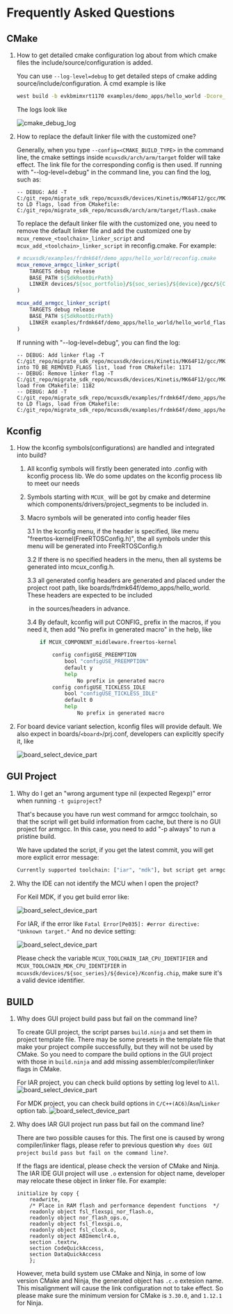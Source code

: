 # Frequently Asked Questions

## CMake

1. How to get detailed cmake configuration log about from which cmake files the include/source/configuration is added.

   You can use `--log-level=debug` to get detailed steps of cmake adding source/include/configuration. A cmd example is like

   ```bash
   west build -b evkbmimxrt1170 examples/demo_apps/hello_world -Dcore_id=cm4 --log-level=debug
   ```

   The logs look like

   ![cmake_debug_log](./_doc/cmake_debug_log.PNG)

2. How to replace the default linker file with the customized one?

   Generally, when you type `--config=<CMAKE_BUILD_TYPE>` in the command line, the cmake settings inside `mcuxsdk/arch/arm/target` folder will take effect. The link file for the corresponding config is then used.
   If running with "--log-level=debug" in the command line, you can find the log, such as:
   ```text
   -- DEBUG: Add -T C:/git_repo/migrate_sdk_repo/mcuxsdk/devices/Kinetis/MK64F12/gcc/MK64FN1M0xxx12_flash.ld to LD flags, load from CMakefile: C:/git_repo/migrate_sdk_repo/mcuxsdk/arch/arm/target/flash.cmake
   ```

   To replace the default linker file with the customized one, you need to remove the default linker file and add the customized one by `mcux_remove_<toolchain>_linker_script` and `mcux_add_<toolchain>_linker_script` in reconfig.cmake.
   For example:
   ```cmake
   # mcuxsdk/examples/frdmk64f/demo_apps/hello_world/reconfig.cmake
   mcux_remove_armgcc_linker_script(
       TARGETS debug release
       BASE_PATH ${SdkRootDirPath}
       LINKER devices/${soc_portfolio}/${soc_series}/${device}/gcc/${CONFIG_MCUX_TOOLCHAIN_LINKER_DEVICE_PREFIX}_flash.ld
   )

   mcux_add_armgcc_linker_script(
       TARGETS debug release
       BASE_PATH ${SdkRootDirPath}
       LINKER examples/frdmk64f/demo_apps/hello_world/hello_world_flash.ld
   )
   ```
   If running with "--log-level=debug", you can find the log:
   ```text
   -- DEBUG: Add linker flag -T C:/git_repo/migrate_sdk_repo/mcuxsdk/devices/Kinetis/MK64F12/gcc/MK64FN1M0xxx12_flash.ld into TO_BE_REMOVED_FLAGS list, load from CMakefile: 1171
   -- DEBUG: Remove linker flag -T C:/git_repo/migrate_sdk_repo/mcuxsdk/devices/Kinetis/MK64F12/gcc/MK64FN1M0xxx12_flash.ld, load from CMakefile: 1182
   -- DEBUG: Add -T C:/git_repo/migrate_sdk_repo/mcuxsdk/examples/frdmk64f/demo_apps/hello_world/hello_world_flash.ld to LD flags, load from CMakefile: C:/git_repo/migrate_sdk_repo/mcuxsdk/examples/frdmk64f/demo_apps/hello_world/reconfig.cmake
   ```

## Kconfig

1. How the kconfig symbols(configurations) are handled and integrated into build?

   1. All kconfig symbols will firstly been generated into .config with kconfig process lib. We do some updates on the kconfig process lib to meet our needs

   2. Symbols starting with `MCUX_` will be got by cmake and determine which components/drivers/project_segments to be included in.

   3. Macro symbols will be generated into config header files

        3.1 In the kconfig menu, if the header is specified, like menu "freertos-kernel(FreeRTOSConfig.h)", the all symbols under this menu will be generated into FreeRTOSConfig.h

        3.2 If there is no specified headers in the menu, then all systems be generated into mcux_config.h.

        3.3 all generated config headers are generated and placed under the project root path, like boards/frdmk64f/demo_apps/hello_world. These headers are expected to be included

        ​    in the sources/headers in advance.

        3.4 By default, kconfig will put CONFIG_ prefix in the macros, if you need it, then add "No prefix in generated macro" in the help, like

        ```bash
            if MCUX_COMPONENT_middleware.freertos-kernel

                config configUSE_PREEMPTION
                    bool "configUSE_PREEMPTION"
                    default y
                    help
                        No prefix in generated macro
                config configUSE_TICKLESS_IDLE
                    bool "configUSE_TICKLESS_IDLE"
                    default 0
                    help
                        No prefix in generated macro
        ```

2. For board device variant selection, kconfig files will provide default. We also expect in boards/`<board>`/prj.conf, developers can explicitly specify it, like

   ![board_select_device_part](./_doc/board_select_device_part.PNG)

## GUI Project

1. Why do I get an "wrong argument type nil (expected Regexp)" error when running `-t guiproject`?

   That's because you have run west command for armgcc toolchain, so that the script will get build information from cache, but there is no GUI project for armgcc. In this case, you need to add "-p always" to run a pristine build.

   We have updated the script, if you get the latest commit, you will get more explicit error message:

   ```bash
   Currently supported toolchain: ["iar", "mdk"], but script get armgcc, please check --toolchain in west command, or try run with -p always to prevent setting by cache.
   ```

2. Why the IDE can not identify the MCU when I open the project?

    For Keil MDK, if you get build error like:

    ![board_select_device_part](./_doc/gui_project_mdk_device_not_found.png)

    For IAR, if the error like `Fatal Error[Pe035]: #error directive: "Unknown target."` And no device setting:

    ![board_select_device_part](./_doc/gui_project_undefined_device.png)

    Please check the variable `MCUX_TOOLCHAIN_IAR_CPU_IDENTIFIER` and `MCUX_TOOLCHAIN_MDK_CPU_IDENTIFIER` in `mcuxsdk/devices/${soc_series}/${device}/Kconfig.chip`, make sure it's a valid device identifier. 

## BUILD

1. Why does GUI project build pass but fail on the command line?

    To create GUI project, the script parses `build.ninja` and set them in project template file. There may be some presets in the template file that make your project compile successfully, but they will not be used by CMake. So you need to compare the build options in the GUI project with those in `build.ninja` and add missing assembler/compiler/linker flags in CMake.

    For IAR project, you can check build options by setting log level to `All`.
    ![board_select_device_part](./_doc/IAR_GUI_all_build_option.png)

    For MDK project, you can check build options in  `C/C++(AC6)`/`Asm`/`Linker`  option tab.
    ![board_select_device_part](./_doc/MDK_GUI_all_build_option.png)

2. Why does IAR GUI project run pass but fail on the command line?

    There are two possible causes for this. The first one is caused by wrong compiler/linker flags, please refer to previous question `Why does GUI project build pass but fail on the command line?`.

    If the flags are identical, please check the version of CMake and Ninja. The IAR IDE GUI project will use `.o` extension for object name, developer may relocate these object in linker file. For example:
    ```
    initialize by copy {
        readwrite,
        /* Place in RAM flash and performance dependent functions  */
        readonly object fsl_flexspi_nor_flash.o,
        readonly object nor_flash_ops.o,
        readonly object fsl_flexspi.o,
        readonly object fsl_clock.o,
        readonly object ABImemclr4.o,
        section .textrw,
        section CodeQuickAccess,
        section DataQuickAccess
        };
    ```
    However, meta build system use CMake and Ninja, in some of low version CMake and Ninja, the generated object has `.c.o` extesion name. This misalignment will cause the link configuration not to take effect. So please make sure the minimum version for CMake is `3.30.0`, and `1.12.1` for Ninja.